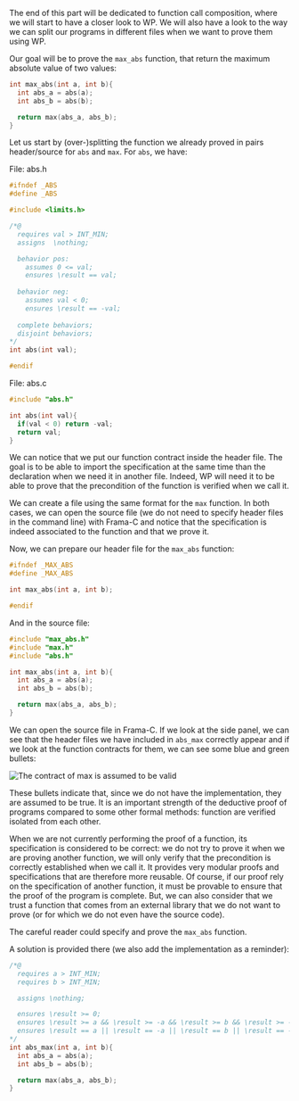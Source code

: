The end of this part will be dedicated to function call composition, where we
will start to have a closer look to WP. We will also have a look to the way
we can split our programs in different files when we want to prove them using
WP.

Our goal will be to prove the `max_abs` function, that return the maximum
absolute value of two values:

```c
int max_abs(int a, int b){
  int abs_a = abs(a);
  int abs_b = abs(b);

  return max(abs_a, abs_b);
}
```

Let us start by (over-)splitting the function we already proved in pairs
header/source for `abs` and `max`. For `abs`, we have:

File: abs.h

```c
#ifndef _ABS
#define _ABS

#include <limits.h>

/*@
  requires val > INT_MIN;
  assigns  \nothing;

  behavior pos:
    assumes 0 <= val;
    ensures \result == val;
  
  behavior neg:
    assumes val < 0;
    ensures \result == -val;
 
  complete behaviors;
  disjoint behaviors;
*/
int abs(int val);

#endif
```

File: abs.c

```c
#include "abs.h"

int abs(int val){
  if(val < 0) return -val;
  return val;
}
```

We can notice that we put our function contract inside the header file. The
goal is to be able to import the specification at the same time than the
declaration when we need it in another file. Indeed, WP will need it to be
able to prove that the precondition of the function is verified when we call
it.

We can create a file using the same format for the `max` function. In both
cases, we can open the source file (we do not need to specify header files
in the command line) with Frama-C and notice that the specification is indeed
associated to the function and that we prove it.

Now, we can prepare our header file for the `max_abs` function:

```c
#ifndef _MAX_ABS
#define _MAX_ABS

int max_abs(int a, int b);

#endif
```

And in the source file:

```c
#include "max_abs.h"
#include "max.h"
#include "abs.h"

int max_abs(int a, int b){
  int abs_a = abs(a);
  int abs_b = abs(b);

  return max(abs_a, abs_b);
}
```

We can open the source file in Frama-C. If we look at the side panel, we can
see that the header files we have included in `abs_max` correctly appear and
if we look at the function contracts for them, we can see some blue and green
bullets:

![The contract of `max` is assumed to be valid](https://zestedesavoir.com:443/media/galleries/2584/792fb2f6-435f-43ff-adc7-a981ae56f44a.png)

These bullets indicate that, since we do not have the implementation, they are
assumed to be true. It is an important strength of the deductive proof of
programs compared to some other formal methods: function are verified isolated
from each other.

When we are not currently performing the proof of a function, its specification
is considered to be correct: we do not try to prove it when we are proving another
function, we will only verify that the precondition is correctly established when
we call it. It provides very modular proofs and specifications that are therefore
more reusable. Of course, if our proof rely on the specification of another
function, it must be provable to ensure that the proof of the program is complete.
But, we can also consider that we trust a function that comes from an external
library that we do not want to prove (or for which we do not even have the source
code).

The careful reader could specify and prove the `max_abs` function.

A solution is provided there (we also add the implementation as a reminder):

```c
/*@
  requires a > INT_MIN;
  requires b > INT_MIN;

  assigns \nothing;

  ensures \result >= 0;
  ensures \result >= a && \result >= -a && \result >= b && \result >= -b;
  ensures \result == a || \result == -a || \result == b || \result == -b;
*/
int abs_max(int a, int b){
  int abs_a = abs(a);
  int abs_b = abs(b);

  return max(abs_a, abs_b);
}
```
